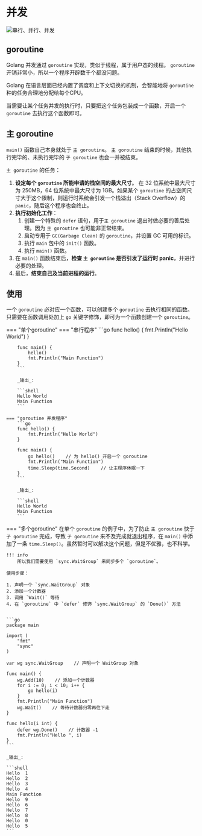 # 并发

![串行、并行、并发](https://cdn.jsdelivr.net/gh/TCP404/Picgo/blog/illustration-pic/Go/IMG/20210210160730868_457.png)

## goroutine
Golang 并发通过 `goroutine` 实现，类似于线程，属于用户态的线程。
`goroutine` 开销非常小，所以一个程序开辟数千个都没问题。

Golang 在语言层面已经内置了调度和上下文切换的机制，会智能地将 `goroutine` 种的任务合理地分配给每个CPU。

当需要让某个任务并发的执行时，只要把这个任务包装成一个函数，开启一个 `goroutine` 去执行这个函数即可。

## 主 goroutine
`main()` 函数自己本身就处于 `主 goroutine`。
`主 goroutine` 结束的时候，其他执行完毕的、未执行完毕的 `子 goroutine` 也会一并被结束。

`主 goroutine` 的任务：

1. **设定每个 `goroutine` 所能申请的栈空间的最大尺寸**。
   在 32 位系统中最大尺寸为 250MB，64 位系统中最大尺寸为 1GB。如果某个 `goroutine` 的占空间尺寸大于这个限制，则运行时系统会引发一个栈溢出（Stack Overflow）的 `panic`，随后这个程序也会终止。
2. **执行初始化工作**：
    1. 创建一个特殊的 `defer` 语句，用于`主 goroutine` 退出时做必要的善后处理。因为 `主 goroutine` 也可能非正常结束。
    2. 启动专用于 `GC(Garbage Clean)` 的 `goroutine`，并设置 GC 可用的标识。
    3. 执行 `main` 包中的 `init()` 函数。
    4. 执行 `main()` 函数。
3. 在 `main()` 函数结束后，**检查 `主 goroutine` 是否引发了运行时 panic**，并进行必要的处理。
4. 最后，**结束自己及当前进程的运行**。

## 使用
一个 `goroutine` 必对应一个函数，可以创建多个 `goroutine` 去执行相同的函数。
只需要在函数调用处加上 `go` 关键字修饰，即可为一个函数创建一个 `goroutine`。

=== "单个goroutine"
    === "串行程序"
        ```go
        func hello() {
            fmt.Println("Hello World")
        }

        func main() {
            hello()
            fmt.Println("Main Function")
        }
        ```

        _输出_:

        ```shell
        Hello World
        Main Function
        ```

    === "goroutine 并发程序"
        ```go
        func hello() {
            fmt.Println("Hello World")
        }

        func main() {
            go hello()    // 为 hello() 开启一个 goroutine
            fmt.Println("Main Function")
            time.Sleep(time.Second)    // 让主程序休眠一下
        }
        ```

        _输出_:

        ```shell
        Hello World
        Main Function
        ```

=== "多个goroutine"
    在单个 `goroutine` 的例子中，为了防止 `主 goroutine` 快于 `子 goroutine` 完成，导致 `子 goroutine` 来不及完成就退出程序，在 `main()` 中添加了一条 `time.Sleep()`。虽然暂时可以解决这个问题，但是不优雅，也不科学。

    !!! info
        所以我们需要使用 `sync.WaitGroup` 来同步多个 `goroutine`。

    使用步骤：

    1. 声明一个 `sync.WaitGroup` 对象
    2. 添加一个计数器
    3. 调用 `Wait()` 等待
    4. 在 `goroutine` 中 `defer` 修饰 `sync.WaitGroup` 的 `Done()` 方法


    ```go
    package main

    import (
        "fmt"
        "sync"
    )

    var wg sync.WaitGroup    // 声明一个 WaitGroup 对象

    func main() {
        wg.Add(10)    // 添加一个计数器
        for i := 0; i < 10; i++ {
            go hello(i)
        }
        fmt.Println("Main Function")
        wg.Wait()    // 等待计数器归零再往下走
    }

    func hello(i int) {
        defer wg.Done()    // 计数器 -1
        fmt.Println("Hello ", i)
    }
    ```

    _输出_:

    ```shell
    Hello  1
    Hello  2
    Hello  3
    Hello  4
    Main Function
    Hello  9
    Hello  6
    Hello  7
    Hello  8
    Hello  0
    Hello  5
    ```

